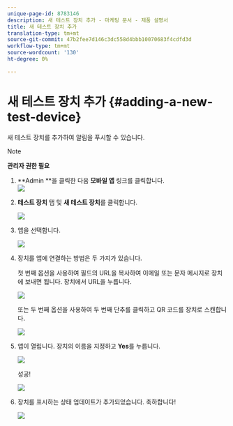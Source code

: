 ```yaml
---
unique-page-id: 8783146
description: 새 테스트 장치 추가 - 마케팅 문서 - 제품 설명서
title: 새 테스트 장치 추가
translation-type: tm+mt
source-git-commit: 47b2fee7d146c3dc558d4bbb10070683f4cdfd3d
workflow-type: tm+mt
source-wordcount: '130'
ht-degree: 0%

---
```



# 새 테스트 장치 추가 {#adding-a-new-test-device}

새 테스트 장치를 추가하여 알림을 푸시할 수 있습니다.

>[!NOTE]
>
>**관리자 권한 필요**

1. **Admin **을 클릭한 다음 **모바일 앱** 링크를 클릭합니다.\
   ![](assets/image2015-7-9-14-3a33-3a12.png)

1. **테스트 장치** 탭 및 **새 테스트 장치**&#x200B;를 클릭합니다.

   ![](assets/image2015-7-17-17-3a4-3a52.png)

1. 앱을 선택합니다.

   ![](assets/image2015-7-17-17-3a6-3a4.png)

1. 장치를 앱에 연결하는 방법은 두 가지가 있습니다.

   첫 번째 옵션을 사용하여 필드의 URL을 복사하여 이메일 또는 문자 메시지로 장치에 보내면 됩니다. 장치에서 URL을 누릅니다.

   ![](assets/image2015-7-20-11-3a27-3a2.png)

   또는 두 번째 옵션을 사용하여 두 번째 단추를 클릭하고 QR 코드를 장치로 스캔합니다.

   ![](assets/image2015-7-17-17-3a9-3a54.png)

1. 앱이 열립니다. 장치의 이름을 지정하고 **Yes**&#x200B;를 누릅니다.

   ![](assets/image2015-7-17-17-3a31-3a23.png)

   성공!

   ![](assets/image2015-7-17-17-3a33-3a5.png)

1. 장치를 표시하는 상태 업데이트가 추가되었습니다. 축하합니다!

   ![](assets/image2015-7-17-17-3a14-3a32.png)

